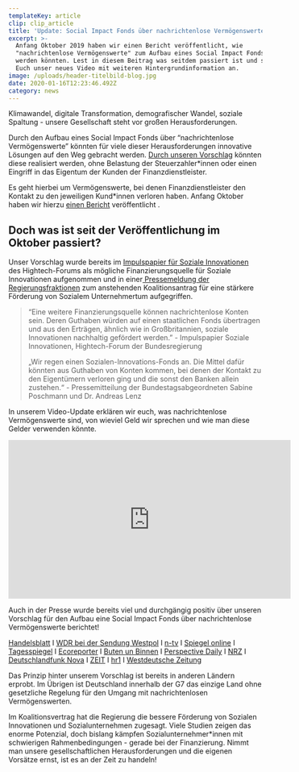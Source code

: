 ```yaml
---
templateKey: article
clip: clip_article
title: 'Update: Social Impact Fonds über nachrichtenlose Vermögenswerte'
excerpt: >-
  Anfang Oktober 2019 haben wir einen Bericht veröffentlicht, wie
  "nachrichtenlose Vermögenswerte" zum Aufbau eines Social Impact Fonds genutzt
  werden könnten. Lest in diesem Beitrag was seitdem passiert ist und schaut
  Euch unser neues Video mit weiteren Hintergrundinformation an.
image: /uploads/header-titelbild-blog.jpg
date: 2020-01-16T12:23:46.492Z
category: news
---
```

Klimawandel, digitale Transformation, demografischer Wandel, soziale Spaltung - unsere Gesellschaft steht vor großen Herausforderungen.

Durch den Aufbau eines Social Impact Fonds über “nachrichtenlose Vermögenswerte” könnten für viele dieser Herausforderungen innovative Lösungen auf den Weg gebracht werden. [Durch unseren Vorschlag](https://www.send-ev.de/2019-10-02_aufbau-eines-social-impact-fonds-über-nachrichtenlose-vermögenswerte) könnten diese realisiert werden, ohne Belastung der Steuerzahler*innen oder einen Eingriff in das Eigentum der Kunden der Finanzdienstleister.

Es geht hierbei um Vermögenswerte, bei denen Finanzdienstleister den Kontakt zu den jeweiligen Kund*innen verloren haben. Anfang Oktober haben wir hierzu [einen Bericht](https://www.send-ev.de/uploads/sif.pdf) veröffentlicht .

## Doch was ist seit der Veröffentlichung im Oktober passiert?

Unser Vorschlag wurde bereits im [Impulspapier für Soziale Innovationen](https://www.hightech-forum.de/wp-content/uploads/hightech-forum_impulspapier_soziale_innovationen.pdf) des Hightech-Forums als mögliche Finanzierungsquelle für Soziale Innovationen aufgenommen und in einer[ Pressemeldung der Regierungsfraktionen](https://www.sabine-poschmann.de/mstream.ashx?g=111327&a=1&s=&r=-1&id=147247&lp=637124423791870000&fbclid=IwAR2Uppo7lTo-NewzgfE-VZTsaNlsbSOAPMPyW14Uo_2w41g_oE9_2uqEMhw) zum anstehenden Koalitionsantrag für eine stärkere Förderung von Sozialem Unternehmertum aufgegriffen.

> “Eine weitere Finanzierungsquelle können nachrichtenlose Konten sein. Deren Guthaben würden auf einen staatlichen Fonds übertragen und aus den Erträgen, ähnlich wie in Großbritannien, soziale Innovationen nachhaltig gefördert werden.” - Impulspapier Soziale Innovationen, Hightech-Forum der Bundesregierung
>
> „Wir regen einen Sozialen-Innovations-Fonds an. Die Mittel dafür könnten aus Guthaben von Konten kommen, bei denen der Kontakt zu den Eigentümern verloren ging und die sonst den Banken allein zustehen.“ - Pressemitteilung der Bundestagsabgeordneten Sabine Poschmann und Dr. Andreas Lenz

In unserem Video-Update erklären wir euch, was nachrichtenlose Vermögenswerte sind, von wieviel Geld wir sprechen und wie man diese Gelder verwenden könnte.

<iframe width="560" height="315" src="https://www.youtube.com/embed/Bw4pqMMBXsA" frameborder="0" allow="accelerometer; autoplay; encrypted-media; gyroscope; picture-in-picture" allowfullscreen></iframe>

Auch in der Presse wurde bereits viel und durchgängig positiv über unseren Vorschlag für den Aufbau eine Social Impact Fonds über nachrichtenlose Vermögenswerte berichtet!

[Handelsblatt](https://www.handelsblatt.com/politik/deutschland/vermoegen-bis-zu-neun-milliarden-euro-schlummern-auf-herrenlosen-bankkonten/25110234.html?ticket=ST-33143338-xjWs9jyW0Xb7c4XV6Va7-ap5) I [WDR bei der Sendung Westpol](https://www1.wdr.de/mediathek/video/sendungen/westpol/video-westpol-612.html) I [n-tv](https://www.n-tv.de/mediathek/videos/wirtschaft/Auf-herrenlosen-deutschen-Konten-liegen-Milliarden-article21328507.html) I [Spiegel online](https://www.spiegel.de/wirtschaft/soziales/verein-will-geld-von-herrenlosen-konten-in-soziale-zwecke-investieren-a-1291335.html) I [Tagesspiegel](https://www.tagesspiegel.de/wirtschaft/verwaiste-konten-deutschlands-banken-horten-bis-zu-neun-milliarden-euro-von-toten/25132056.html) I [Ecoreporter](https://www.ecoreporter.de/artikel/herrenlose-bankkonten-9-milliarden-euro-fur-eine-bessere-welt/) I [Buten un Binnen](https://www.butenunbinnen.de/nachrichten/politik/verwaiste-konten-nachrichtenlose-guthaben-erbenermittler-banken-100.html) I [Perspective Daily](https://www.perspective-daily.de/article/1024/probiere) I [NRZ](https://www.nrz.de/staedte/moers-und-umland/mehrere-millionen-euro-schlummern-auf-vergessenen-konten-id227384335.html) I [Deutschlandfunk Nova](https://www.deutschlandfunknova.de/beitrag/nachrichtenlose-konten-wenn-banken-geld-erben) I [ZEIT](https://www.zeit.de/2019/52/antonis-schwarz-andreas-zubrod-nachrichtenlose-konten-investments) I [hr1](https://www.hr1.de/programm/besser-leben/nachrichtenlose-konten-vergessene-milliarden-ihrer-angehoerigen,nachrichtenlose-konten-100.html) I [Westdeutsche Zeitung](https://www.wz.de/politik/inland/verwaistes-geld-wem-stehen-vergessene-bankkonten-zu_aid-46885987)

Das Prinzip hinter unserem Vorschlag ist bereits in anderen Ländern erprobt. Im Übrigen ist Deutschland innerhalb der G7 das einzige Land ohne gesetzliche Regelung für den Umgang mit nachrichtenlosen Vermögenswerten.

Im Koalitionsvertrag hat die Regierung die bessere Förderung von Sozialen Innovationen und Sozialunternehmen zugesagt. Viele Studien zeigen das enorme Potenzial, doch bislang kämpfen Sozialunternehmer*innen mit schwierigen Rahmenbedingungen - gerade bei der Finanzierung. Nimmt man unsere gesellschaftlichen Herausforderungen und die eigenen Vorsätze ernst, ist es an der Zeit zu handeln!
